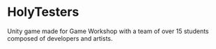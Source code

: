 # HolyTesters
Unity game made for Game Workshop with a team of over 15 students composed of developers and artists.
